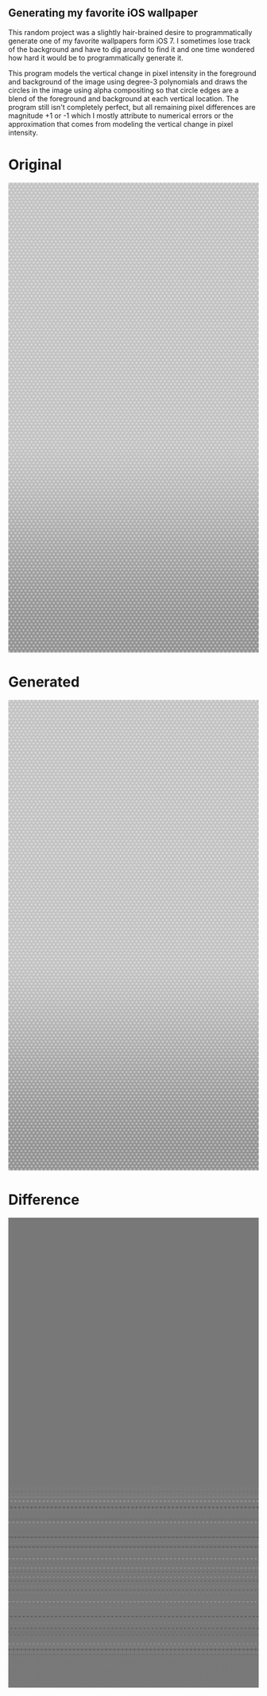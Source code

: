 ## Generating my favorite iOS wallpaper

This random project was a slightly hair-brained desire to programmatically generate one of my favorite
wallpapers form iOS 7. I sometimes lose track of the background and have to dig around to find it
and one time wondered how hard it would be to programmatically generate it.

This program models the vertical change in pixel intensity in the foreground and background of the image
using degree-3 polynomials and draws the circles in the image using alpha compositing so that circle
edges are a blend of the foreground and background at each vertical location. The program still isn't
completely perfect, but all remaining pixel differences are magnitude +1 or -1 which I mostly attribute
to numerical errors or the approximation that comes from modeling the vertical change in pixel intensity.

# Original
![](original.png)
# Generated
![](generated.png)
# Difference
![](diff.png)
